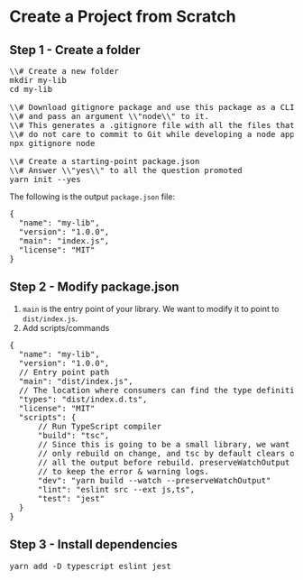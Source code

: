 # Create a Project from Scratch

## Step 1 - Create a folder

<pre>
\\# Create a new folder
mkdir my-lib
cd my-lib

\\# Download gitignore package and use this package as a CLI tool
\\# and pass an argument \\"node\\" to it.
\\# This generates a .gitignore file with all the files that you
\\# do not care to commit to Git while developing a node app.
npx gitignore node

\\# Create a starting-point package.json
\\# Answer \\"yes\\" to all the question promoted
yarn init --yes
</pre>

The following is the output `package.json` file:

<pre>
{
  "name": "my-lib",
  "version": "1.0.0",
  "main": "index.js",
  "license": "MIT"
}
</pre>

## Step 2 - Modify package.json

1. `main` is the entry point of your library. We want to modify it to point to `dist/index.js`.
2. Add scripts/commands

<pre>
{
  "name": "my-lib",
  "version": "1.0.0",
  // Entry point path
  "main": "dist/index.js",
  // The location where consumers can find the type definitions
  "types": "dist/index.d.ts",
  "license": "MIT"
  "scripts": {
      // Run TypeScript compiler
      "build": "tsc",
      // Since this is going to be a small library, we want to
      // only rebuild on change, and tsc by default clears out
      // all the output before rebuild. preserveWatchOutput is
      // to keep the error & warning logs.
      "dev": "yarn build --watch --preserveWatchOutput"
      "lint": "eslint src --ext js,ts",
      "test": "jest"
  }
}
</pre>

## Step 3 - Install dependencies

<pre>
yarn add -D typescript eslint jest
</pre>
